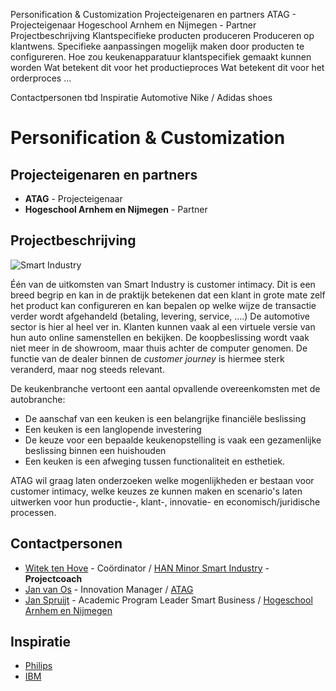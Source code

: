 Personification & Customization
Projecteigenaren en partners
ATAG - Projecteigenaar
Hogeschool Arnhem en Nijmegen - Partner
Projectbeschrijving
Klantspecifieke producten produceren 
Produceren op klantwens. Specifieke aanpassingen mogelijk maken door producten te configureren.
Hoe zou keukenapparatuur klantspecifiek gemaakt kunnen worden
Wat betekent dit voor het productieproces
Wat betekent dit voor het orderproces
…

Contactpersonen
tbd
Inspiratie
Automotive
Nike / Adidas shoes

# Personification & Customization

## Projecteigenaren en partners
+ **ATAG** - Projecteigenaar
+ **Hogeschool Arnhem en Nijmegen** - Partner

## Projectbeschrijving
![Smart Industry](https://i2.wp.com/boostbusinessinnovation.com/wp-content/uploads/2016/02/Smart-industry.jpg)

Één van de uitkomsten van Smart Industry is customer intimacy. Dit is een breed begrip en kan in de praktijk betekenen dat een klant in grote mate zelf het product kan configureren en kan bepalen op welke wijze de transactie verder wordt afgehandeld (betaling, levering, service, ....) De automotive sector is hier al heel ver in. Klanten kunnen vaak al een virtuele versie van hun auto online samenstellen en bekijken. De koopbeslissing wordt vaak niet meer in de showroom, maar thuis achter de computer genomen. De functie van de dealer binnen de *customer journey* is hiermee sterk veranderd, maar nog steeds relevant.

De keukenbranche vertoont een aantal opvallende overeenkomsten met de autobranche:

+ De aanschaf van een keuken is een belangrijke financiële beslissing
+ Een keuken is een langlopende investering
+ De keuze voor een bepaalde keukenopstelling is vaak een gezamenlijke beslissing binnen een huishouden
+ Een keuken is een afweging tussen functionaliteit en esthetiek.

ATAG wil graag laten onderzoeken welke mogenlijkheden er bestaan voor customer intimacy, welke keuzes ze kunnen maken en scenario's laten uitwerken voor hun productie-, klant-, innovatie- en economisch/juridische processen. 


## Contactpersonen
+ [Witek ten Hove](https://www.linkedin.com/in/witektenhove/) - Coördinator / [HAN Minor Smart Industry](https://witusj.github.io/MinorSI/) - **Projectcoach** 
+ [Jan van Os](linkedin.com/in/jan-van-os-36b4b05) - Innovation Manager / [ATAG](https://www.atag.nl/)
+ [Jan Spruijt](linkedin.com/in/janspruijt) - Academic Program Leader Smart Business / [Hogeschool Arnhem en Nijmegen](https://www.han.nl/)


## Inspiratie
+ [Philips](http://www.philips.com/a-w/about/news/archive/standard/news/press/2015/20150416-Philips-provides-Light-as-a-Service-to-Schiphol-Airport.html)
+ [IBM](https://youtu.be/GsGnyZedlFk)



